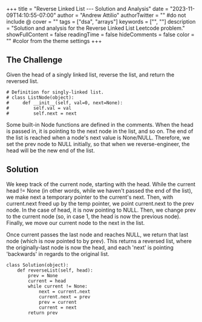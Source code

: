 +++
title = "Reverse Linked List --- Solution and Analysis"
date = "2023-11-09T14:10:55-07:00"
author = "Andrew Attilio"
authorTwitter = "" #do not include @
cover = ""
tags = ["dsa", "arrays"]
keywords = ["", ""]
description = "Solution and analysis for the Reverse Linked List Leetcode problem."
showFullContent = false
readingTime = false
hideComments = false
color = "" #color from the theme settings
+++

## The Challenge

Given the head of a singly linked list, reverse the list, and return the reversed list.

```
# Definition for singly-linked list.
# class ListNode(object):
#     def __init__(self, val=0, next=None):
#         self.val = val
#         self.next = next
```

Some built-in Node functions are defined in the comments. When the head is passed in, it is pointing to the next node in the list, and so on. The end of the list is reached when a node's next value is None/NULL. Therefore, we set the prev node to NULL initially, so that when we reverse-engineer, the head will be the new end of the list.

## Solution

We keep track of the current node, starting with the head. While the current head != None (in other words, while we haven't passed the end of the list), we make next a temporary pointer to the current's next. Then, with current.next freed up by the temp pointer, we point current.next to the prev node. In the case of head, it is now pointing to NULL. Then, we change prev to the current node (so, in case 1, the head is now the previous node). Finally, we move our current node to the next in the list.

Once current passes the last node and reaches NULL, we return that last node (which is now pointed to by prev). This returns a reversed list, where the originally-last node is now the head, and each 'next' is pointing 'backwards' in regards to the original list.

```
class Solution(object):
    def reverseList(self, head):
        prev = None
        current = head
        while current != None:
            next = current.next
            current.next = prev
            prev = current
            current = next
        return prev
```